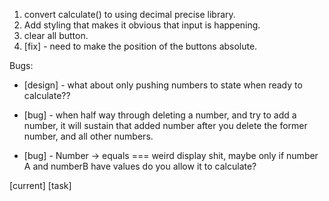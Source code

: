 1. convert calculate() to using decimal precise library.
8. Add styling that makes it obvious that input is happening.
9. clear all button.
10. [fix] - need to make the position of the buttons absolute.



Bugs:

- [design] - what about only pushing numbers to state when ready to calculate??

- [bug] - when half way through deleting a number, and try to add a number, it will sustain that added number after you delete the former number, and all other numbers.

- [bug] - Number -> equals === weird display shit, maybe only if number A and numberB have values do you allow it to calculate? 


[current] [task]




















